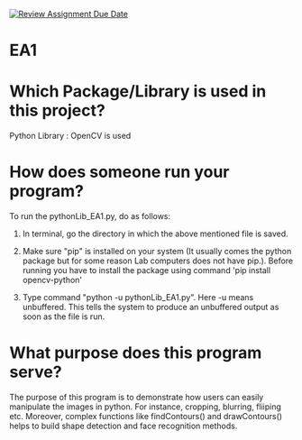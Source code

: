 [![Review Assignment Due Date](https://classroom.github.com/assets/deadline-readme-button-24ddc0f5d75046c5622901739e7c5dd533143b0c8e959d652212380cedb1ea36.svg)](https://classroom.github.com/a/FJiO-WNb)
# EA1
# Which Package/Library is used in this project?

Python Library : OpenCV is used 

# How does someone run your program?
To run the pythonLib_EA1.py, do as follows:
1. In terminal, go the directory in which the above mentioned file is saved.

2. Make sure "pip" is installed on your system (It usually comes the python package but for some reason Lab computers does not have pip.). Before running you have to install the package using command 'pip install opencv-python'

3. Type command "python -u pythonLib_EA1.py". Here -u means unbuffered. This tells the system to produce an unbuffered output as soon as the file is run.

# What purpose does this program serve?
The purpose of this program is to demonstrate how users can easily manipulate the images in python. 
For instance, cropping, blurring, fliiping etc. 
Moreover, complex functions like findContours() and drawContours() helps to build shape detection and face recognition methods.